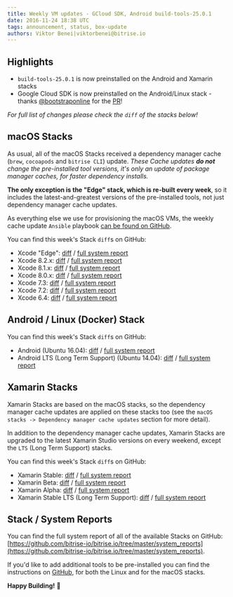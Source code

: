 ```yaml
---
title: Weekly VM updates - GCloud SDK, Android build-tools-25.0.1
date: 2016-11-24 18:38 UTC
tags: announcement, status, box-update
authors: Viktor Benei|viktorbenei@bitrise.io
---
```


## Highlights

- `build-tools-25.0.1` is now preinstalled on the Android and Xamarin stacks
- Google Cloud SDK is now preinstalled on the Android/Linux stack -
  thanks [@bootstraponline](https://github.com/bootstraponline)
  for the [PR](https://github.com/bitrise-docker/android/pull/36)!

_For full list of changes please check the `diff` of the stacks below!_

## macOS Stacks

As usual, all of the macOS Stacks received a dependency manager cache (`brew`, `cocoapods` and `bitrise CLI`) update.
*These Cache updates __do not__ change the pre-installed tool versions, it's
only an update of package manager caches, for faster dependency installs.*

**The only exception is the "Edge" stack, which is re-built every week**,
so it includes the latest-and-greatest versions of the pre-installed tools,
not just dependency manager cache updates.

As everything else we use for
provisioning the macOS VMs, the weekly cache update `Ansible` playbook
[can be found on GitHub](https://github.com/bitrise-io/osx-box-bootstrap/blob/master/weekly-cache-update-playbook.yml).

You can find this week's Stack `diff`s on GitHub:

* Xcode "Edge": [diff](https://github.com/bitrise-io/bitrise.io/pull/100/commits/95cb4f14885b800354e19f437d3f48bd2f975ec6) / [full system report](https://github.com/bitrise-io/bitrise.io/blob/master/system_reports/osx-xcode-edge.log)
* Xcode 8.2.x: [diff](https://github.com/bitrise-io/bitrise.io/pull/100/commits/82c90dbf1f328c20dbf37dda7f90922107fbf670) / [full system report](https://github.com/bitrise-io/bitrise.io/blob/master/system_reports/osx-xcode-8.2.x.log)
* Xcode 8.1.x: [diff](https://github.com/bitrise-io/bitrise.io/pull/100/commits/f635c2a90e73fd8fe60271b338912b38b6ebd0e5) / [full system report](https://github.com/bitrise-io/bitrise.io/blob/master/system_reports/osx-xcode-8.1.x.log)
* Xcode 8.0.x: [diff](https://github.com/bitrise-io/bitrise.io/pull/100/commits/850aa2a68a8430720ccd038d4e957bc9e42cdcb8) / [full system report](https://github.com/bitrise-io/bitrise.io/blob/master/system_reports/osx-xcode-8.0.x.log)
* Xcode 7.3: [diff](https://github.com/bitrise-io/bitrise.io/pull/100/commits/197afc0ad8c756f7609b3b2b2b811e93d44cd395) / [full system report](https://github.com/bitrise-io/bitrise.io/blob/master/system_reports/osx-xcode-7.3.log)
* Xcode 7.2: [diff](https://github.com/bitrise-io/bitrise.io/pull/100/commits/3f668543222436d40cdabe2eccda0110ff53721c) / [full system report](https://github.com/bitrise-io/bitrise.io/blob/master/system_reports/osx-xcode-7.2.log)
* Xcode 6.4: [diff](https://github.com/bitrise-io/bitrise.io/pull/100/commits/95998de7183970dd76ba250081be4729f80184e6) / [full system report](https://github.com/bitrise-io/bitrise.io/blob/master/system_reports/osx-xcode-6.4.log)


## Android / Linux (Docker) Stack

You can find this week's Stack `diff`s on GitHub:

* Android (Ubuntu 16.04): [diff](https://github.com/bitrise-io/bitrise.io/pull/100/commits/dcf6b95ae474cf4deb26da42dbe24eecb011cb2f) / [full system report](https://github.com/bitrise-io/bitrise.io/blob/master/system_reports/linux-docker-android.log)
* Android LTS (Long Term Support) (Ubuntu 14.04): [diff](https://github.com/bitrise-io/bitrise.io/pull/100/commits/217fbe91fe4f7e7d617dba2c363227dd972c48df) / [full system report](https://github.com/bitrise-io/bitrise.io/blob/master/system_reports/linux-docker-android-lts.log)


## Xamarin Stacks

Xamarin Stacks are based on the macOS stacks, so the dependency manager cache updates are applied
on these stacks too (see the `macOS stacks -> Dependency manager cache updates` section for more detail).

In addition to the dependency manager cache updates, Xamarin Stacks are upgraded to the latest
Xamarin Studio versions on every weekend, except the `LTS` (Long Term Support) stacks.

You can find this week's Stack `diff`s on GitHub:

* Xamarin Stable: [diff](https://github.com/bitrise-io/bitrise.io/pull/100/commits/e1d313971631259c85502d7866172545e88381ca) / [full system report](https://github.com/bitrise-io/bitrise.io/blob/master/system_reports/osx-xamarin-stable.log)
* Xamarin Beta: [diff](https://github.com/bitrise-io/bitrise.io/pull/100/commits/46f46bf7c17ecfab8c8e8a1fded3ec87311416b8) / [full system report](https://github.com/bitrise-io/bitrise.io/blob/master/system_reports/osx-xamarin-beta.log)
* Xamarin Alpha: [diff](https://github.com/bitrise-io/bitrise.io/pull/100/commits/fb750c00487bef54d5ba948a8cbe0ed45253bfe9) / [full system report](https://github.com/bitrise-io/bitrise.io/blob/master/system_reports/osx-xamarin-alpha.log)
* Xamarin Stable LTS (Long Term Support): [diff](https://github.com/bitrise-io/bitrise.io/pull/100/commits/bd62f03e8c94afbac2af15b3b9e1d2fb571f2e4e) / [full system report](https://github.com/bitrise-io/bitrise.io/blob/master/system_reports/osx-xamarin-stable-LTS.log)


## Stack / System Reports

You can find the full system report of all of the available Stacks
on GitHub: [https://github.com/bitrise-io/bitrise.io/tree/master/system_reports](https://github.com/bitrise-io/bitrise.io/tree/master/system_reports).

If you'd like to add additional tools to be pre-installed you can find the
instructions on [GitHub](https://github.com/bitrise-io/bitrise.io#request-a-tool-to-be-pre-installed-on-a-build-machine),
for both the Linux and for the macOS stacks.

**Happy Building!** 🚀

